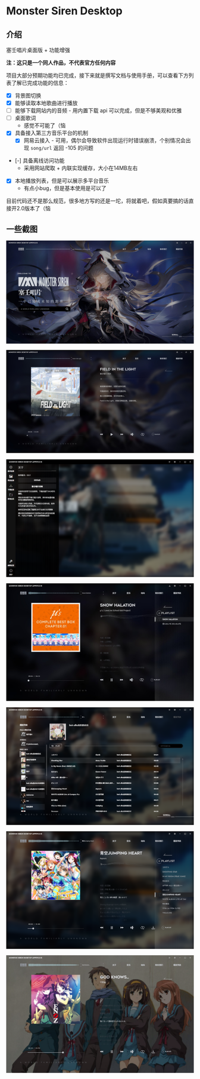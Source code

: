 # Monster Siren Desktop

## 介绍

塞壬唱片桌面版 + 功能增强

**注：这只是一个同人作品，不代表官方任何内容**

项目大部分预期功能均已完成，接下来就是撰写文档与使用手册，可以查看下方列表了解已完成功能的信息：

- [x] 背景图切换
- [x] 能够读取本地歌曲进行播放
- [ ] 能够下载网站内的音频 - 用内置下载 api 可以完成，但是不够美观和优雅
- [ ] 桌面歌词
  - 感觉不可能了（恼
- [x] 具备接入第三方音乐平台的机制
  - [x] 网易云接入 - 可用，偶尔会导致软件出现运行时错误崩溃，个别情况会出现 `song/url` 返回 -105 的问题
- [-] 具备离线访问功能
  - 采用网站爬取 + 内联实现缓存，大小在14MB左右
- [x] 本地播放列表，但是可以展示多平台音乐
  - 有点小bug，但是基本使用是可以了

目前代码还不是那么规范，很多地方写的还是一坨，将就着吧，假如真要搞的话直接开2.0版本了（恼

## 一些截图

![](./docs/Img/1.jpg)

![](./docs/Img/2.jpg)

![](./docs/Img/3.png)

![](./docs/Img/4.jpg)

![](./docs/Img/5.png)

![](./docs/Img/6.png)

![](./docs/Img/7.png)
